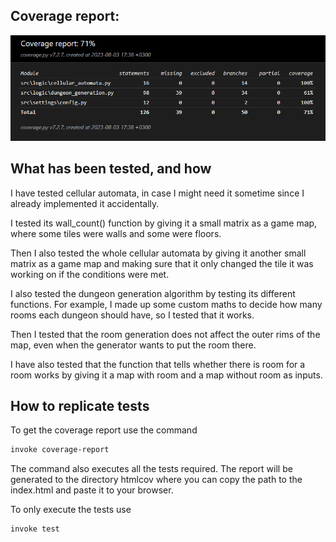 ## Coverage report:
![Coverage-report](https://github.com/Robomarti/Tiralabra/blob/main/documentation/images/coverage.png)


## What has been tested, and how

I have tested cellular automata, in case I might need it sometime since I already implemented it accidentally.

I tested its wall_count() function by giving it a small matrix as a game map, where some tiles were walls and some were floors.

Then I also tested the whole cellular automata by giving it another small matrix as a game map and making sure that it only changed the tile it was working on if the
conditions were met.


I also tested the dungeon generation algorithm by testing its different functions. For example, I made up some custom maths to decide
how many rooms each dungeon should have, so I tested that it works.

Then I tested that the room generation does not affect the outer rims of the map, even when the generator wants to put the room there.

I have also tested that the function that tells whether there is room for a room works by giving it a map with room and a map without room as inputs.


## How to replicate tests


To get the coverage report use the command
```bash
invoke coverage-report
```
The command also executes all the tests required. The report will be generated to the directory htmlcov where you can copy the path to the index.html and paste it to
your browser.


To only execute the tests use
```bash
invoke test
```
